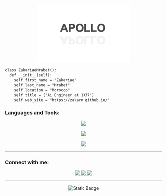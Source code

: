 <div align="center">
  <img src="https://github.com/zakarm/zakarm/blob/main/apollo.png" alt="Apollo Image" width="300">
</div>

```python3
class ZakariaeMrabet():
  def __init__(self):
    self.first_name = "Zakariae"
    self.last_name = "Mrabet"
    self.location = "Morocco"
    self.title = ["Ai Engineer at 1337"]
    self.web_site = "https://zakarm.github.io/"
```

<h3 align="left">Languages and Tools:</h3>
<p align="center">
  <a href="https://www.instagram.com/zaka_rm/">
    <img src="https://skillicons.dev/icons?i=python,c,cpp,fastapi,django,sklearn,tensorflow,pytorch" />
  </a>
</p>
<p align="center">
  <a href="https://www.instagram.com/zaka_rm/">
    <img src="https://skillicons.dev/icons?i=sqlite,postgres,git,docker,github,anaconda" />
  </a>
</p>
<p align="center">
  <a href="https://www.instagram.com/zaka_rm/">
    <img src="https://skillicons.dev/icons?i=visualstudio,vscode,pycharm,vim" />
  </a>
</p>

---
<h3 align="left">Connect with me:</h3>
<p align="center">
  <a href="https://twitter.com/mrabet_zakariae">
    <img src="https://skillicons.dev/icons?i=twitter" />
  </a>
  <a href="https://www.instagram.com/zaka_rm/">
    <img src="https://skillicons.dev/icons?i=instagram" />
  </a>
  <a href="https://www.linkedin.com/in/zakariae-mrabet-23aa061b6/">
    <img src="https://skillicons.dev/icons?i=linkedin" />
  </a>
</p>

---
<p align="center">
<img alt="Static Badge" src="https://img.shields.io/badge/Github%20rank%20in%20morocco-48-red">
</p>
